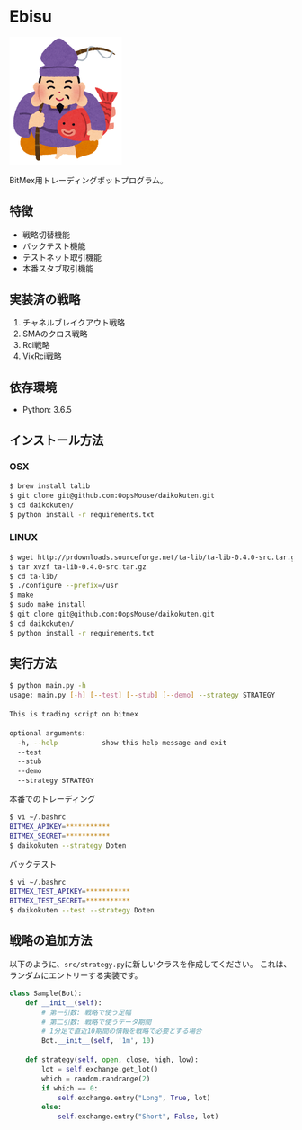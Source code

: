 # Ebisu

<img src="img/ebisusama.png" width="200">

BitMex用トレーディングボットプログラム。

## 特徴

- 戦略切替機能
- バックテスト機能
- テストネット取引機能
- 本番スタブ取引機能

## 実装済の戦略

1. チャネルブレイクアウト戦略
2. SMAのクロス戦略
3. Rci戦略
4. VixRci戦略

## 依存環境

- Python: 3.6.5

## インストール方法

### OSX

```bash
$ brew install talib
$ git clone git@github.com:OopsMouse/daikokuten.git
$ cd daikokuten/
$ python install -r requirements.txt
```

### LINUX

```bash
$ wget http://prdownloads.sourceforge.net/ta-lib/ta-lib-0.4.0-src.tar.gz
$ tar xvzf ta-lib-0.4.0-src.tar.gz
$ cd ta-lib/
$ ./configure --prefix=/usr
$ make
$ sudo make install
$ git clone git@github.com:OopsMouse/daikokuten.git
$ cd daikokuten/
$ python install -r requirements.txt
```

## 実行方法

```bash
$ python main.py -h
usage: main.py [-h] [--test] [--stub] [--demo] --strategy STRATEGY

This is trading script on bitmex

optional arguments:
  -h, --help           show this help message and exit
  --test
  --stub
  --demo
  --strategy STRATEGY
 ```

本番でのトレーディング

```bash
$ vi ~/.bashrc
BITMEX_APIKEY=***********
BITMEX_SECRET=***********
$ daikokuten --strategy Doten
```

バックテスト

```bash
$ vi ~/.bashrc
BITMEX_TEST_APIKEY=***********
BITMEX_TEST_SECRET=***********
$ daikokuten --test --strategy Doten
```

## 戦略の追加方法

以下のように、`src/strategy.py`に新しいクラスを作成してください。
これは、ランダムにエントリーする実装です。

```python
class Sample(Bot):
    def __init__(self):
        # 第一引数: 戦略で使う足幅
        # 第二引数: 戦略で使うデータ期間
        # 1分足で直近10期間の情報を戦略で必要とする場合
        Bot.__init__(self, '1m', 10)

    def strategy(self, open, close, high, low):
        lot = self.exchange.get_lot()
        which = random.randrange(2)
        if which == 0:
            self.exchange.entry("Long", True, lot)
        else:
            self.exchange.entry("Short", False, lot)
```